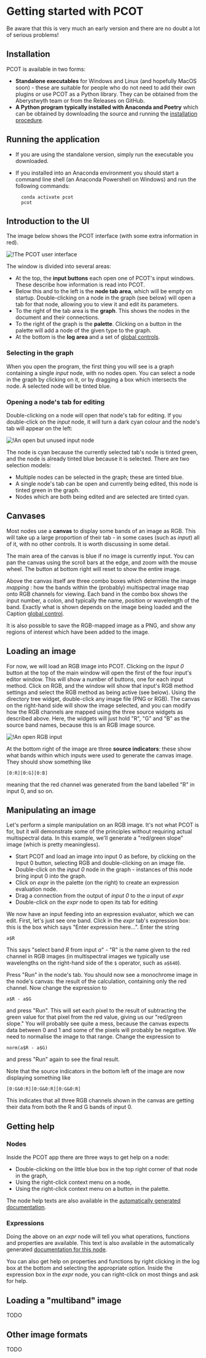 # Getting started with PCOT

<div class="alert alert-danger" role="alert">
Be aware that this is very much an early version and there are 
no doubt a lot of serious problems!
</div>

## Installation
PCOT is available in two forms:

* **Standalone executables** for Windows and Linux (and hopefully MacOS soon) - these are 
suitable for people who do not need to add their own plugins or use PCOT as a Python library.
They can be obtained from the Aberystwyth team or from the Releases on GitHub.
* **A Python program typically installed with Anaconda and Poetry** which can be obtained by
downloading the source and running the
[installation procedure](index.md#installing-with-anaconda).

## Running the application

* If you are using the standalone version, simply run the executable you downloaded.
* If you installed into an Anaconda environment you should start a command line shell
(an Anaconda Powershell on Windows) and run the following commands:

        conda activate pcot
        pcot
        
## Introduction to the UI

The image below shows the PCOT interface (with some extra information in red).

![!The PCOT user interface](app.png)

The window is divided into several areas:

* At the top, the **input buttons** each open one of PCOT's input windows.
These describe how information is read into PCOT.
* Below this and to the left is the **node tab area**, which will be empty
on startup. Double-clicking on a node in the graph (see below) will
open a tab for that node, allowing you to view it and edit its parameters.
* To the right of the tab area is the **graph**. This shows the nodes in
the document and their connections.
* To the right of the graph is the **palette**. Clicking on a button in
the palette will add a node of the given type to the graph.
* At the bottom is the **log area** and a set of
[global controls](globalcontrols.md).

### Selecting in the graph

When you open the program, the first thing you will see is a graph containing
a single *input* node, with no nodes open. You can select a node in the graph
by clicking on it, or by dragging a box which intersects the node.
A selected node will be tinted blue.

### Opening a node's tab for editing
Double-clicking on a node will open that node's tab for editing.
If you double-click on the *input* node, it will turn a dark cyan colour
and the node's tab will appear on the left:

![!An open but unused input node](inputopen.png)

The node is cyan because the currently selected tab's node is tinted green,
and the node is already tinted blue because it is selected. There are 
two selection models:

* Multiple nodes can be selected in the graph; these are tinted blue.
* A single node's tab can be open and currently being edited, this node
is tinted green in the graph.
* Nodes which are both being edited and are selected are tinted cyan.

## Canvases

Most nodes use a **canvas** to display some bands of an image as RGB.
This will take up a large proportion of their tab - in some cases
(such as *input*) all of it, with no other controls. It is worth discussing
in some detail.

The main area of the canvas is blue if no image is currently input. 
You can pan the canvas using the scroll bars at the edge, and zoom with
the mouse wheel. The button at bottom right will reset to show the entire
image.




Above the canvas itself are three combo boxes which determine the image
*mapping* : how the bands within the (probably) multispectral image map onto
RGB channels for viewing. Each band in the combo box shows the input number, a
colon, and typically the name, position or wavelength of the band. Exactly
what is shown depends on the image being loaded and the Caption [global
control](globalcontrols.md).

It is also possible to save the RGB-mapped image as a PNG, and show any
regions of interest which have been added to the image.


## Loading an image

For now, we will load an RGB image into PCOT. Clicking on the *Input 0*
button at the top of the main window will open the first of the four
input's editor window. This will show a number of buttons, one for each
input method. Click on RGB, and the window will show that input's 
RGB method settings and select the RGB method as being active (see below).
Using the
directory tree widget, double-click any image file (PNG or RGB). The
canvas on the right-hand side will show the image selected, and you can
modify how the RGB channels are mapped using the three source widgets
as described above. Here, the widgets will just hold "R", "G" and "B"
as the source band names, because this is an RGB image source.

![!An open RGB input](inputrgb.png)


At the bottom right of the image are three **source indicators**: these
show what bands within which inputs were used to generate the canvas
image. They should show something like

    [0:R][0:G][0:B]
    
meaning that the red channel was generated from the band labelled "R" in
input 0, and so on.

## Manipulating an image

Let's perform a simple manipulation on an RGB image. It's not what PCOT
is for, but it will demonstrate some of the principles without requiring
actual multispectral data. In this example, we'll generate a "red/green
slope" image (which is pretty meaningless). 

* Start PCOT and load an image into input 0 as before, by clicking on
the Input 0 button, selecting RGB and double-clicking on an image file.
* Double-click on the *input 0* node in the graph - instances of this node
bring input 0 into the graph.
* Click on *expr* in the palette (on the right) to create an expression
evaluation node.
* Drag a connection from the output of *input 0* to the *a* input
of *expr*
* Double-click on the *expr* node to open its tab for editing

We now have an input feeding into an expression evaluator, which we can
edit. First, let's just see one band.
Click in the *expr* tab's expression box: this is the box which
says "Enter expression here...". Enter the string

    a$R
    
This says "select band *R* from input *a*" - "R" is the name given to
the red channel in RGB images (in multispectral images we typically
use wavelengths on the right-hand side of the ```$``` operator, such as
```a$640```).

Press "Run" in the node's tab. You should now see a monochrome image in the
node's canvas: the result of the calculation, containing only the red channel.
Now change the expression to

    a$R - a$G
    
and press "Run". This will set each pixel to the result of subtracting the
green value for that pixel from the red value, giving us our
"red/green slope." You will probably see quite a
mess, because the canvas expects data between 0 and 1 and some of the pixels
will probably be negative. We need to normalise the image to that range.
Change the expression to 

    norm(a$R - a$G)
    
and press "Run" again to see the final result.

Note that the source indicators in the bottom left of the image are now
displaying something like

    [0:G&0:R][0:G&0:R][0:G&0:R]
    
This indicates that all three RGB channels shown in the canvas are getting
their data from both the R and G bands of input 0.

## Getting help

### Nodes
Inside the PCOT app there are three ways to get help on a node:

* Double-clicking on the little blue box in the top right
corner of that node in the graph,
* Using the right-click context menu on a node,
* Using the right-click context menu on a button in the palette.

The node help texts are also available
in the [automatically generated documentation](/autodocs).

### Expressions
Doing the above on an *expr* node will tell you what
operations, functions and properties are available. This text is also
available in the automatically generated [documentation for this
node](/autodocs/expr). 

You can also get help on properties and functions by 
right clicking in the log box at the bottom and selecting the appropriate
option. Inside the expression box in the *expr* node, you can right-click
on most things and ask for help.


## Loading a "multiband" image

TODO

## Other image formats

TODO


